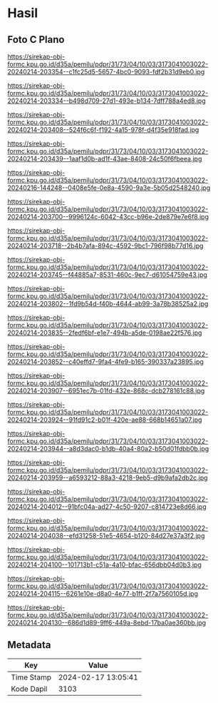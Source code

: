 # Hasil

## Foto C Plano

https://sirekap-obj-formc.kpu.go.id/d35a/pemilu/pdpr/31/73/04/10/03/3173041003022-20240214-203354--c1fc25d5-5657-4bc0-9093-fdf2b31d9eb0.jpg

https://sirekap-obj-formc.kpu.go.id/d35a/pemilu/pdpr/31/73/04/10/03/3173041003022-20240214-203334--b498d709-27d1-493e-b134-7dff788a4ed8.jpg

https://sirekap-obj-formc.kpu.go.id/d35a/pemilu/pdpr/31/73/04/10/03/3173041003022-20240214-203408--524f6c6f-f192-4a15-978f-d4f35e918fad.jpg

https://sirekap-obj-formc.kpu.go.id/d35a/pemilu/pdpr/31/73/04/10/03/3173041003022-20240214-203439--1aaf1d0b-ad1f-43ae-8408-24c50f6fbeea.jpg

https://sirekap-obj-formc.kpu.go.id/d35a/pemilu/pdpr/31/73/04/10/03/3173041003022-20240216-144248--0408e5fe-0e8a-4590-9a3e-5b05d2548240.jpg

https://sirekap-obj-formc.kpu.go.id/d35a/pemilu/pdpr/31/73/04/10/03/3173041003022-20240214-203700--9996124c-6042-43cc-b96e-2de879e7e6f8.jpg

https://sirekap-obj-formc.kpu.go.id/d35a/pemilu/pdpr/31/73/04/10/03/3173041003022-20240214-203718--2b4b7afa-894c-4592-9bc1-796f98b77d16.jpg

https://sirekap-obj-formc.kpu.go.id/d35a/pemilu/pdpr/31/73/04/10/03/3173041003022-20240214-203745--f44885a7-8531-460c-9ec7-d61054759e43.jpg

https://sirekap-obj-formc.kpu.go.id/d35a/pemilu/pdpr/31/73/04/10/03/3173041003022-20240214-203802--1fd9b54d-f40b-4644-ab99-3a78b38525a2.jpg

https://sirekap-obj-formc.kpu.go.id/d35a/pemilu/pdpr/31/73/04/10/03/3173041003022-20240214-203835--2fedf6bf-e1e7-494b-a5de-0198ae22f576.jpg

https://sirekap-obj-formc.kpu.go.id/d35a/pemilu/pdpr/31/73/04/10/03/3173041003022-20240214-203852--c40effd7-9fa4-4fe9-b165-390337a23895.jpg

https://sirekap-obj-formc.kpu.go.id/d35a/pemilu/pdpr/31/73/04/10/03/3173041003022-20240214-203907--6951ec7b-01fd-432e-868c-dcb278161c88.jpg

https://sirekap-obj-formc.kpu.go.id/d35a/pemilu/pdpr/31/73/04/10/03/3173041003022-20240214-203924--91fd91c2-b01f-420e-ae88-668b14651a07.jpg

https://sirekap-obj-formc.kpu.go.id/d35a/pemilu/pdpr/31/73/04/10/03/3173041003022-20240214-203944--a8d3dac0-b1db-40a4-80a2-b50d01fdbb0b.jpg

https://sirekap-obj-formc.kpu.go.id/d35a/pemilu/pdpr/31/73/04/10/03/3173041003022-20240214-203959--a6593212-88a3-4218-9eb5-d9b9afa2db2c.jpg

https://sirekap-obj-formc.kpu.go.id/d35a/pemilu/pdpr/31/73/04/10/03/3173041003022-20240214-204012--91bfc04a-ad27-4c50-9207-c814723e8d66.jpg

https://sirekap-obj-formc.kpu.go.id/d35a/pemilu/pdpr/31/73/04/10/03/3173041003022-20240214-204038--efd31258-51e5-4654-b120-84d27e37a3f2.jpg

https://sirekap-obj-formc.kpu.go.id/d35a/pemilu/pdpr/31/73/04/10/03/3173041003022-20240214-204100--101713b1-c51a-4a10-bfac-656dbb04d0b3.jpg

https://sirekap-obj-formc.kpu.go.id/d35a/pemilu/pdpr/31/73/04/10/03/3173041003022-20240214-204115--6261e10e-d8a0-4e77-b1ff-2f7a7560105d.jpg

https://sirekap-obj-formc.kpu.go.id/d35a/pemilu/pdpr/31/73/04/10/03/3173041003022-20240214-204130--686d1d89-9ff6-449a-8ebd-17ba0ae360bb.jpg


## Metadata

| Key        | Value               |
| ---------- | ------------------- |
| Time Stamp | 2024-02-17 13:05:41 |
| Kode Dapil | 3103                |




